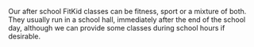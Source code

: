 Our after school FitKid classes can be fitness, sport or a mixture of both. They usually run in a school hall, immediately after the end of the school day, although we can provide some classes during school hours if desirable.